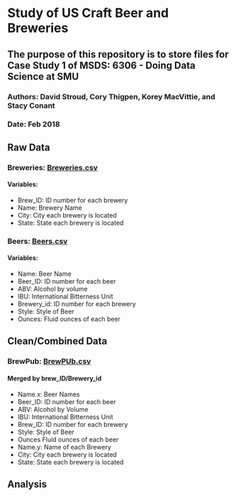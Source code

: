 # Study of US Craft Beer and Breweries

## The purpose of this repository is to store files for Case Study 1 of MSDS: 6306 - Doing Data Science at SMU

### Authors:  David Stroud, Cory Thigpen, Korey MacVittie, and Stacy Conant
### Date: Feb 2018


## **Raw Data**

### **Breweries: [Breweries.csv](Breweries.csv)**  
#### Variables:
* Brew_ID:  ID number for each brewery
* Name:  Brewery Name
* City:  City each brewery is located
* State:  State each brewery is located

### **Beers: [Beers.csv](Beers.csv)**
#### Variables:
* Name: Beer Name
* Beer_ID:  ID number for each beer
* ABV:  Alcohol by volume
* IBU:  International Bitterness Unit
* Brewery_id:  ID number for each brewery
* Style: Style of Beer
* Ounces:  Fluid ounces of each beer


## **Clean/Combined Data**
### **BrewPub: [BrewPUb.csv](BrewPub.csv)**
#### Merged by brew_ID/Brewery_id
* Name.x:  Beer Names
* Beer_ID:  ID number for each beer 
* ABV: Alcohol by Volume
* IBU:  International Bitterness Unit
* Brew_ID:  ID number for each brewery
* Style: Style of Beer
* Ounces Fluid ounces of each beer
* Name.y:  Name of each Brewery
* City:  City each brewery is located
* State: State each brewery is located


## **Analysis**


